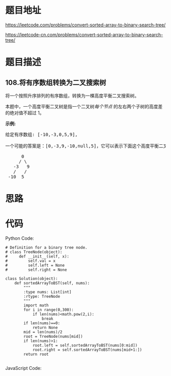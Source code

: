 # 题目地址
https://leetcode.com/problems/convert-sorted-array-to-binary-search-tree/

https://leetcode-cn.com/problems/convert-sorted-array-to-binary-search-tree/
# 题目描述
## 108.将有序数组转换为二叉搜索树
<p>将一个按照升序排列的有序数组，转换为一棵高度平衡二叉搜索树。</p>

<p>本题中，一个高度平衡二叉树是指一个二叉树<em>每个节点&nbsp;</em>的左右两个子树的高度差的绝对值不超过 1。</p>

<p><strong>示例:</strong></p>

<pre>给定有序数组: [-10,-3,0,5,9],

一个可能的答案是：[0,-3,9,-10,null,5]，它可以表示下面这个高度平衡二叉搜索树：

      0
     / \
   -3   9
   /   /
 -10  5
</pre>

# 思路

# 代码
Python Code:

```
# Definition for a binary tree node.
# class TreeNode(object):
#     def __init__(self, x):
#         self.val = x
#         self.left = None
#         self.right = None

class Solution(object):
    def sortedArrayToBST(self, nums):
        """
        :type nums: List[int]
        :rtype: TreeNode
        """
        import math
        for i in range(0,300):
            if len(nums)<math.pow(2,i):
                break
        if len(nums)==0:
            return None
        mid = len(nums)/2
        root = TreeNode(nums[mid])
        if len(nums)>1:
            root.left = self.sortedArrayToBST(nums[0:mid])
            root.right = self.sortedArrayToBST(nums[mid+1:])
        return root
            
```
JavaScript Code:

```

```
